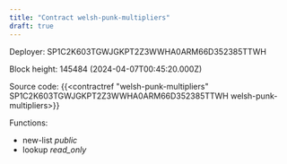 ```yaml
---
title: "Contract welsh-punk-multipliers"
draft: true
---
```

Deployer: SP1C2K603TGWJGKPT2Z3WWHA0ARM66D352385TTWH


 



Block height: 145484 (2024-04-07T00:45:20.000Z)

Source code: {{<contractref "welsh-punk-multipliers" SP1C2K603TGWJGKPT2Z3WWHA0ARM66D352385TTWH welsh-punk-multipliers>}}

Functions:

* new-list _public_
* lookup _read_only_

